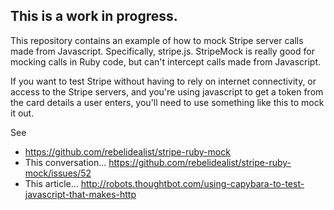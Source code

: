 ## This is a work in progress.

This repository contains an example of how to mock Stripe server calls made from Javascript. Specifically, stripe.js.
StripeMock is really good for mocking calls in Ruby code, but can't intercept calls made from Javascript.

If you want to test Stripe without having to rely on internet connectivity, or access to the Stripe servers, and you're using javascript to get a token from the card details a user enters, you'll need to use something like this to mock it out. 

See 
* https://github.com/rebelidealist/stripe-ruby-mock
* This conversation... https://github.com/rebelidealist/stripe-ruby-mock/issues/52
* This article... http://robots.thoughtbot.com/using-capybara-to-test-javascript-that-makes-http
